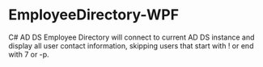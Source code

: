 # EmployeeDirectory-WPF
C# AD DS Employee Directory will connect to current AD DS instance and display all user contact information, skipping users that start with ! or end with 7 or -p.
